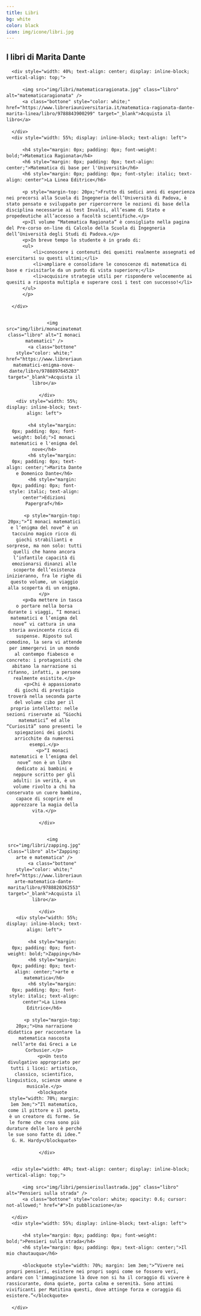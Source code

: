 ```yaml
---
title: Libri
bg: white
color: black
icon: img/icone/libri.jpg
---
```


## I libri di Marita Dante

<div class="carosello" id="carosello-libri" data-slick='{"slidesToShow": 1, "slidesToScroll": 1, "dots": true, "autoplay": true, "speed": 1000, "autoplaySpeed": 4000}'>

  <div>

      <div style="width: 40%; text-align: center; display: inline-block; vertical-align: top;">

	      <img src="img/libri/matematicaragionata.jpg" class="libro" alt="matematicaragionata" />
	      <a class="bottone" style="color: white;" href="https://www.libreriauniversitaria.it/matematica-ragionata-dante-marita-linea/libro/9788843900299" target="_blank">Acquista il libro</a>

      </div>
      <div style="width: 55%; display: inline-block; text-align: left">

	      <h4 style="margin: 0px; padding: 0px; font-weight: bold;">Matematica Ragionata</h4>
	      <h6 style="margin: 0px; padding: 0px; text-align: center;">Matematica di base per l'Università</h6>
	      <h6 style="margin: 0px; padding: 0px; font-style: italic; text-align: center">La Linea Editrice</h6>
	      
      	  <p style="margin-top: 20px;">Frutto di sedici anni di esperienza nei precorsi alla Scuola di Ingegneria dell’Università di Padova, è stato pensato e sviluppato per ripercorrere le nozioni di base della disciplina necessarie ai test Invalsi, all’esame di Stato e propedeutiche all’accesso a facoltà scientifiche.</p>    
    	  <p>Il volume “Matematica Ragionata” è consigliato nella pagina del Pre-corso on-line di Calcolo della Scuola di Ingegneria dell’Università degli Studi di Padova.</p>
	      <p>In breve tempo lo studente è in grado di:
	      <ul>
		      <li>conoscere i contenuti dei quesiti realmente assegnati ed esercitarsi su questi ultimi;</li>
		      <li>ampliare e consolidare le conoscenze di matematica di base e rivisitarle da un punto di vista superiore;</li>
		      <li>acquisire strategie utili per rispondere velocemente ai quesiti a risposta multipla e superare così i test con successo!</li>
	      </ul>
	      </p>
      
      </div>

  </div>

  <div>
      <div style="width: 40%; text-align: center; display: inline-block; vertical-align: top;">

	      <img src="img/libri/monacimatematici.jpg" class="libro" alt="I monaci matematici" />
	      <a class="bottone" style="color: white;" href="https://www.libreriauniversitaria.it/monaci-matematici-enigma-nove-dante/libro/9788897645283" target="_blank">Acquista il libro</a>

      </div>
      <div style="width: 55%; display: inline-block; text-align: left">

	      <h4 style="margin: 0px; padding: 0px; font-weight: bold;">I monaci matematici e l'enigma del nove</h4>
	      <h6 style="margin: 0px; padding: 0px; text-align: center;">Marita Dante e Domenico Dante</h6>
	      <h6 style="margin: 0px; padding: 0px; font-style: italic; text-align: center">Edizioni Papergraf</h6>
	      
          <p style="margin-top: 20px;">“I monaci matematici e l’enigma del nove” è un taccuino magico ricco di giochi strabilianti e sorprese, ma non solo: tutti quelli che hanno ancora l’infantile capacità di emozionarsi dinanzi alle scoperte dell’esistenza inizieranno, fra le righe di questo volume, un viaggio alla scoperta di un enigma.</p>
          <p>Da mettere in tasca o portare nella borsa durante i viaggi, “I monaci matematici e l’enigma del nove” vi cattura in una storia avvincente ricca di suspense. Riposto sul comodino, la sera vi attende per immergervi in un mondo al contempo fiabesco e concreto: i protagonisti che abitano la narrazione si rifanno, infatti, a persone realmente esistite.</p>
          <p>Chi è appassionato di giochi di prestigio troverà nella seconda parte del volume cibo per il proprio intelletto: nelle sezioni riservate ai “Giochi matematici” ed alle “Curiosità” sono presenti le spiegazioni dei giochi arricchite da numerosi esempi.</p>
          <p>“I monaci matematici e l’enigma del nove” non è un libro dedicato ai bambini e neppure scritto per gli adulti: in verità, è un volume rivolto a chi ha conservato un cuore bambino, capace di scoprire ed apprezzare la magia della vita.</p>
      
      </div>
    
  </div>
  
  <div>
      <div style="width: 40%; text-align: center; display: inline-block; vertical-align: top;">

          <img src="img/libri/zapping.jpg" class="libro" alt="Zapping: arte e matematica" />
	      <a class="bottone" style="color: white;" href="https://www.libreriauniversitaria.it/zapping-arte-matematica-dante-marita/libro/9788820362553" target="_blank">Acquista il libro</a>

      </div>
      <div style="width: 55%; display: inline-block; text-align: left">

	      <h4 style="margin: 0px; padding: 0px; font-weight: bold;">Zapping</h4>
	      <h6 style="margin: 0px; padding: 0px; text-align: center;">arte e matematica</h6>
	      <h6 style="margin: 0px; padding: 0px; font-style: italic; text-align: center">La Linea Editrice</h6>
	      
          <p style="margin-top: 20px;">Una narrazione didattica per raccontare la matematica nascosta nell’arte dai Greci a Le Corbusier.</p>
          <p>Un testo divulgativo appropriato per tutti i licei: artistico, classico, scientifico, linguistico, scienze umane e musicale.</p>
          <blockquote style="width: 70%; margin: 1em 3em;">“Il matematico, come il pittore e il poeta, è un creatore di forme. Se le forme che crea sono più durature delle loro è perché le sue sono fatte di idee.” G. H. Hardy</blockquote>
      
      </div>
    
  </div>
  
  <div>
  
      <div style="width: 40%; text-align: center; display: inline-block; vertical-align: top;">

          <img src="img/libri/pensierisullastrada.jpg" class="libro" alt="Pensieri sulla strada" />
	      <a class="bottone" style="color: white; opacity: 0.6; cursor: not-allowed;" href="#">In pubblicazione</a>

      </div>
      <div style="width: 55%; display: inline-block; text-align: left">

	      <h4 style="margin: 0px; padding: 0px; font-weight: bold;">Pensieri sulla strada</h4>
	      <h6 style="margin: 0px; padding: 0px; text-align: center;">Il mio chautauqua</h6>
	      
          <blockquote style="width: 70%; margin: 1em 3em;">“Vivere nei propri pensieri, esistere nei propri sogni come se fossero veri, andare con l'immaginazione là dove non si ha il coraggio di vivere è rassicurante, dona quiete, porta calma e serenità. Sono attimi vivificanti per Matitina questi, dove attinge forza e coraggio di esistere.”</blockquote>
      
      </div>
    
  </div>
  
</div>

